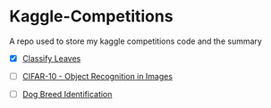 # Kaggle-Competitions
A repo  used to store my kaggle competitions code and the summary 

- [x] [Classify Leaves](https://www.kaggle.com/competitions/classify-leaves)
- [ ] [CIFAR-10 - Object Recognition in Images](https://www.kaggle.com/c/cifar-10)

- [ ] [Dog Breed Identification](https://www.kaggle.com/competitions/dog-breed-identification/data)
